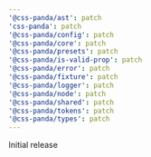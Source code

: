 ```yaml
---
'@css-panda/ast': patch
'css-panda': patch
'@css-panda/config': patch
'@css-panda/core': patch
'@css-panda/presets': patch
'@css-panda/is-valid-prop': patch
'@css-panda/error': patch
'@css-panda/fixture': patch
'@css-panda/logger': patch
'@css-panda/node': patch
'@css-panda/shared': patch
'@css-panda/tokens': patch
'@css-panda/types': patch
---
```


Initial release
